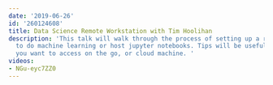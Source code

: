 ```yaml
---
date: '2019-06-26'
id: '260124608'
title: Data Science Remote Workstation with Tim Hoolihan
description: 'This talk will walk through the process of setting up a remote machine
  to do machine learning or host jupyter notebooks. Tips will be useful for a desktop
  you want to access on the go, or cloud machine. '
videos:
- NGu-eyc7ZZ0
---
```

